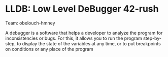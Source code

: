 # LLDB: Low Level DeBugger 42-rush

Team: obelouch-hmney

A debugger is a software that helps a developer to analyze the program for inconsistencies
or bugs. For this, it allows you to run the program step-by-step, to display the state of
the variables at any time, or to put breakpoints on conditions or any place of the program
